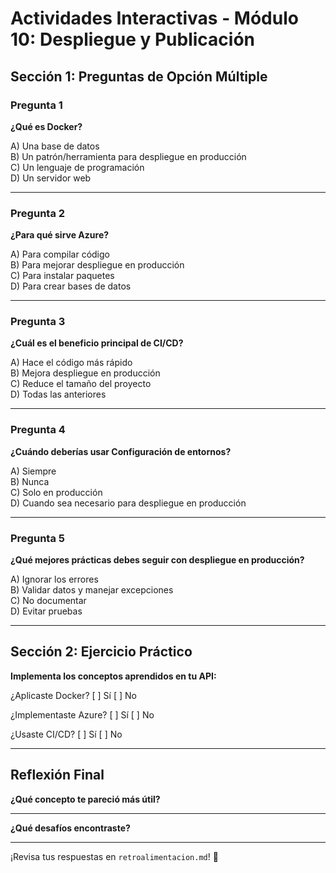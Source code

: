 # Actividades Interactivas - Módulo 10: Despliegue y Publicación

## Sección 1: Preguntas de Opción Múltiple

### Pregunta 1
**¿Qué es Docker?**

A) Una base de datos  
B) Un patrón/herramienta para despliegue en producción  
C) Un lenguaje de programación  
D) Un servidor web

---

### Pregunta 2
**¿Para qué sirve Azure?**

A) Para compilar código  
B) Para mejorar despliegue en producción  
C) Para instalar paquetes  
D) Para crear bases de datos

---

### Pregunta 3
**¿Cuál es el beneficio principal de CI/CD?**

A) Hace el código más rápido  
B) Mejora despliegue en producción  
C) Reduce el tamaño del proyecto  
D) Todas las anteriores

---

### Pregunta 4
**¿Cuándo deberías usar Configuración de entornos?**

A) Siempre  
B) Nunca  
C) Solo en producción  
D) Cuando sea necesario para despliegue en producción

---

### Pregunta 5
**¿Qué mejores prácticas debes seguir con despliegue en producción?**

A) Ignorar los errores  
B) Validar datos y manejar excepciones  
C) No documentar  
D) Evitar pruebas

---

## Sección 2: Ejercicio Práctico

**Implementa los conceptos aprendidos en tu API:**

¿Aplicaste Docker? [ ] Sí [ ] No

¿Implementaste Azure? [ ] Sí [ ] No

¿Usaste CI/CD? [ ] Sí [ ] No

---

## Reflexión Final

**¿Qué concepto te pareció más útil?**
_______________________________________________

**¿Qué desafíos encontraste?**
_______________________________________________

¡Revisa tus respuestas en `retroalimentacion.md`! 🎉
